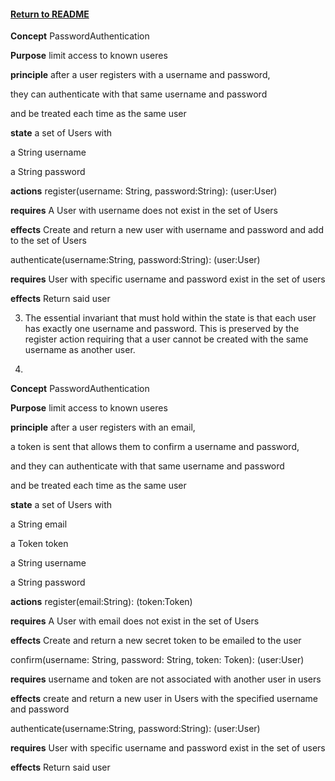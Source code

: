 #### [Return to README](../README.md#problem-set-one-reading-and-writing-concepts)
**Concept** PasswordAuthentication

**Purpose** limit access to known useres

**principle** after a user registers with a username and password,

they can authenticate with that same username and password

and be treated each time as the same user

**state**
a set of Users with

a String username

a String password

**actions**
register(username: String, password:String): (user:User)

**requires** A User with username does not exist in the set of Users

**effects**  Create and return a new user with username and password and add to the set of Users

authenticate(username:String, password:String): (user:User)

**requires** User with specific username and password exist in the set of users

**effects** Return said user

3. The essential invariant that must hold within the state is that each user has exactly one username and password. This is preserved by the register action requiring that a user cannot be created with the same username as another user. 

4. 

**Concept** PasswordAuthentication

**Purpose** limit access to known useres

**principle** after a user registers with an email,

a token is sent that allows them to confirm a username and password, 

and they can authenticate with that same username and password

and be treated each time as the same user

**state**
a set of Users with

a String email

a Token token

a String username

a String password

**actions**
register(email:String): (token:Token)

**requires** A User with email does not exist in the set of Users

**effects**  Create and return a new secret token to be emailed to the user

confirm(username: String, password: String, token: Token): (user:User)

**requires** username and token are not associated with another user in users

**effects** create and return a new user in Users with the specified username and password

authenticate(username:String, password:String): (user:User)

**requires** User with specific username and password exist in the set of users

**effects** Return said user



